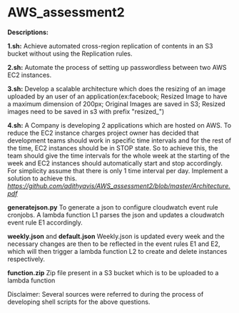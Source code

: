 # AWS_assessment2 
  
**Descriptions:** 

**1.sh:** Achieve automated cross-region replication of contents in an S3 bucket without using the Replication rules. 
 
**2.sh:** Automate the process of setting up passwordless between two AWS EC2 instances. 
 
**3.sh:** Develop a scalable architecture which does the resizing of an image uploaded by an user of an application(ex:facebook; Resized Image to have a maximum dimension of 200px; Original Images are saved in S3; Resized images need to be saved in s3 with prefix "resized_") 
 
**4.sh:** A Company is developing 2 applications which are hosted on AWS. To reduce the EC2 instance charges project owner has decided that development teams should work in specific time intervals and for the rest of the time, EC2 instances should be in STOP state. So to achieve this, the team should give the time intervals for the whole week at the starting of the week and EC2 instances should automatically start and stop accordingly. 
For simplicity assume that there is only 1 time interval per day. Implement a solution to achieve this. 
*https://github.com/adithyavis/AWS_assessment2/blob/master/Architecture.pdf*
 
**generatejson.py** To generate a json to configure cloudwatch event rule cronjobs. A lambda function L1 parses the json and updates a cloudwatch event rule E1 accordingly. 
 
 **weekly.json** and **default.json** Weekly.json is updated every week and the necessary changes are then to be reflected in the event rules E1 and E2, which will then trigger a lambda function L2 to create and delete instances respectively. 
  
  **function.zip** Zip file present in a S3 bucket which is to be uploaded to a lambda function 
   
  Disclaimer: Several sources were referred to during the process of developing shell scripts for the above questions. 
